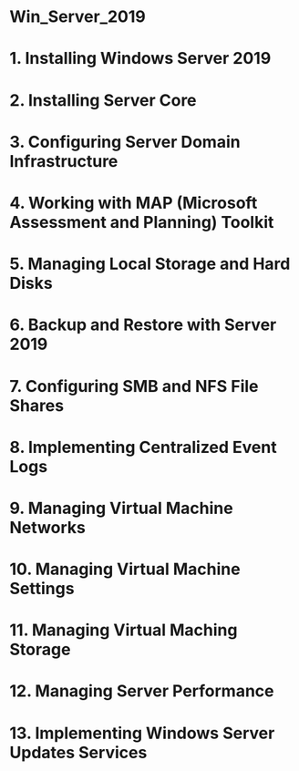 # Win_Server_2019 
#
# 1. Installing Windows Server 2019
# 2. Installing Server Core
# 3. Configuring Server Domain Infrastructure
# 4. Working with MAP (Microsoft Assessment and Planning) Toolkit
# 5. Managing Local Storage and Hard Disks
# 6. Backup and Restore with Server 2019
# 7. Configuring SMB and NFS File Shares
# 8. Implementing Centralized Event Logs
# 9. Managing Virtual Machine Networks
# 10. Managing Virtual Machine Settings
# 11. Managing Virtual Maching Storage
# 12. Managing Server Performance
# 13. Implementing Windows Server Updates Services
